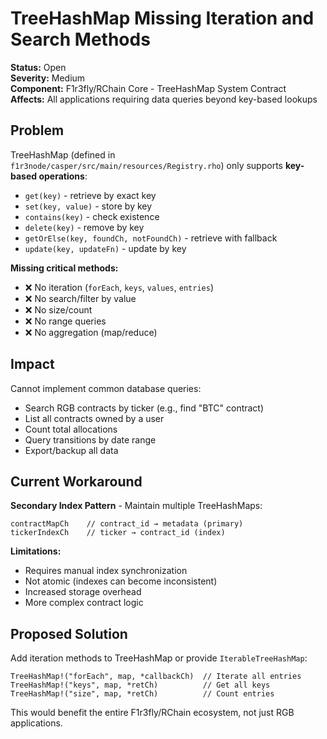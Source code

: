 # TreeHashMap Missing Iteration and Search Methods

**Status:** Open  
**Severity:** Medium  
**Component:** F1r3fly/RChain Core - TreeHashMap System Contract  
**Affects:** All applications requiring data queries beyond key-based lookups  

## Problem

TreeHashMap (defined in `f1r3node/casper/src/main/resources/Registry.rho`) only supports **key-based operations**:
- `get(key)` - retrieve by exact key
- `set(key, value)` - store by key  
- `contains(key)` - check existence
- `delete(key)` - remove by key
- `getOrElse(key, foundCh, notFoundCh)` - retrieve with fallback
- `update(key, updateFn)` - update by key

**Missing critical methods:**
- ❌ No iteration (`forEach`, `keys`, `values`, `entries`)
- ❌ No search/filter by value
- ❌ No size/count
- ❌ No range queries
- ❌ No aggregation (map/reduce)

## Impact

Cannot implement common database queries:
- Search RGB contracts by ticker (e.g., find "BTC" contract)
- List all contracts owned by a user
- Count total allocations
- Query transitions by date range
- Export/backup all data

## Current Workaround

**Secondary Index Pattern** - Maintain multiple TreeHashMaps:
```rholang
contractMapCh    // contract_id → metadata (primary)
tickerIndexCh    // ticker → contract_id (index)
```

**Limitations:**
- Requires manual index synchronization
- Not atomic (indexes can become inconsistent)
- Increased storage overhead
- More complex contract logic

## Proposed Solution

Add iteration methods to TreeHashMap or provide `IterableTreeHashMap`:
```rholang
TreeHashMap!("forEach", map, *callbackCh)  // Iterate all entries
TreeHashMap!("keys", map, *retCh)          // Get all keys
TreeHashMap!("size", map, *retCh)          // Count entries
```

This would benefit the entire F1r3fly/RChain ecosystem, not just RGB applications.

